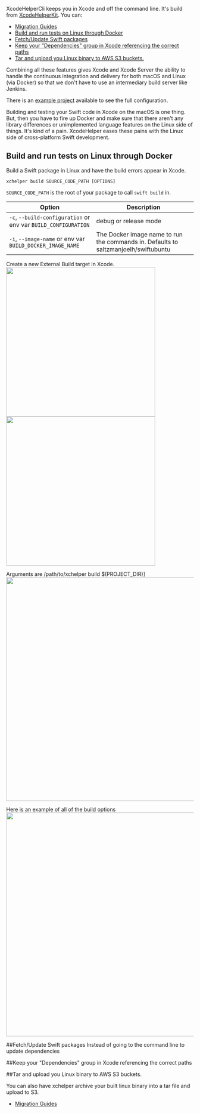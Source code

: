 XcodeHelperCli keeps you in Xcode and off the command line. It's build from [XcodeHelperKit](https://www.github.com/saltzmanjoelh/XcodeHelperKit). You can:
- [Migration Guides](#migration-guides)
- [Build and run tests on Linux through Docker](#build)
- [Fetch/Update Swift packages](#fetch)
- [Keep your "Dependencies" group in Xcode referencing the correct paths](#symlink)
- [Tar and upload you Linux binary to AWS S3 buckets.](#archive)

Combining all these features gives Xcode and Xcode Server the ability to handle the continuous integration and delivery for both macOS and Linux (via Docker) so that we don't have to use an intermediary build server like Jenkins. 

There is an [example project](https://www.github.com/saltzmanjoelh/XcodeHelperExample) available to see the full configuration.

Building and testing your Swift code in Xcode on the macOS is one thing. But, then you have to fire up Docker and make sure that there aren't any library differences or unimplemented language features on the Linux side of things. It's kind of a pain. XcodeHelper eases these pains with the Linux side of cross-platform Swift development.

## Build and run tests on Linux through Docker
Build a Swift package in Linux and have the build errors appear in Xcode.
```
xchelper build SOURCE_CODE_PATH [OPTIONS]
```
`SOURCE_CODE_PATH` is the root of your package to call `swift build` in.

Option  | Description
------------- | ------------- 
`-c`, `--build-configuration` or env var `BUILD_CONFIGURATION`| debug or release mode    
`-i`, `--image-name` or env var `BUILD_DOCKER_IMAGE_NAME`| The Docker image name to run the commands in. Defaults to saltzmanjoelh/swiftubuntu                


Create a new External Build target in Xcode. 
<img src="http://raw.githubusercontent.com/saltzmanjoelh/ReadmeAssets/master/XcodeHelperCli/build1.png?raw=true" height="400">
<img src="http://raw.githubusercontent.com/saltzmanjoelh/ReadmeAssets/master/XcodeHelperCli/build2.png?raw=true" height="400">


Arguments are /path/to/xchelper build $\(PROJECT_DIR\)]
<img src="http://raw.githubusercontent.com/saltzmanjoelh/ReadmeAssets/master/XcodeHelperCli/build3.png?raw=true" width="600">


Here is an example of all of the build options
<img src="http://raw.githubusercontent.com/saltzmanjoelh/ReadmeAssets/master/XcodeHelperCli/buildfull.png?raw=true" width="600">



##Fetch/Update Swift packages
Instead of going to the command line to update dependencies

##Keep your "Dependencies" group in Xcode referencing the correct paths

##Tar and upload you Linux binary to AWS S3 buckets.

You can also have xchelper archive your built linux binary into a tar file and upload to S3. 

- [Migration Guides](#migration-guides)
